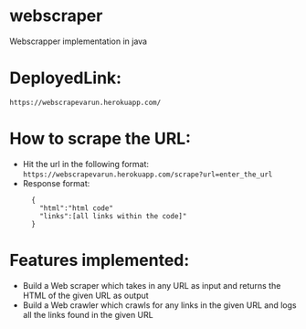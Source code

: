 # webscraper
Webscrapper implementation in java


# DeployedLink: 
`https://webscrapevarun.herokuapp.com/`

# How to scrape the URL:
  - Hit the url in the following format: `https://webscrapevarun.herokuapp.com/scrape?url=enter_the_url`
  - Response format:
    ```
      {
        "html":"html code"
        "links":[all links within the code]"
      }
      ```


# Features implemented:
  - Build a Web scraper which takes in any URL as input and returns the HTML of the given URL as output
  - Build a Web crawler which crawls for any links in the given URL and logs all the links found in the given URL
